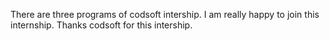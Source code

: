 There are three programs of codsoft intership. I am really happy to join this internship. Thanks codsoft for this intership.
